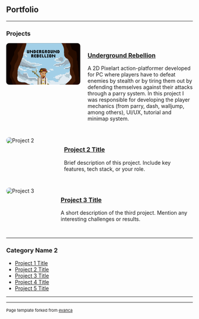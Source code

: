 ## Portfolio

---

### Projects

<div style="display: flex; align-items: flex-start; margin-bottom: 2em;">
  <img src="images/underground_rebellion.png" alt="Underground Rebellion" style="width: 200px; margin-right: 20px; border-radius: 8px;">
  <div>
    <h3><a href="https://plbc.itch.io/underground-rebellion">Underground Rebellion</a></h3>
    <p>A 2D Pixelart action-platformer developed for PC where players have to defeat enemies by stealth or by tiring them out by defending themselves against their attacks through a parry system. In this project I was responsible for developing the player mechanics (from parry, dash, walljump, among others), UI/UX, tutorial and minimap system.</p>
  </div>
</div>

<div style="display: flex; align-items: flex-start; margin-bottom: 2em;">
  <img src="images/dummy_thumbnail.jpg" alt="Project 2" style="width: 200px; margin-right: 20px; border-radius: 8px;">
  <div>
    <h3><a href="/pdf/sample_presentation.pdf">Project 2 Title</a></h3>
    <p>Brief description of this project. Include key features, tech stack, or your role.</p>
  </div>
</div>

<div style="display: flex; align-items: flex-start; margin-bottom: 2em;">
  <img src="images/dummy_thumbnail.jpg" alt="Project 3" style="width: 200px; margin-right: 20px; border-radius: 8px;">
  <div>
    <h3><a href="http://example.com/">Project 3 Title</a></h3>
    <p>A short description of the third project. Mention any interesting challenges or results.</p>
  </div>
</div>

---

### Category Name 2

- [Project 1 Title](http://example.com/)
- [Project 2 Title](http://example.com/)
- [Project 3 Title](http://example.com/)
- [Project 4 Title](http://example.com/)
- [Project 5 Title](http://example.com/)

---




---
<p style="font-size:11px">Page template forked from <a href="https://github.com/evanca/quick-portfolio">evanca</a></p>
<!-- Remove above link if you don't want to attibute -->
